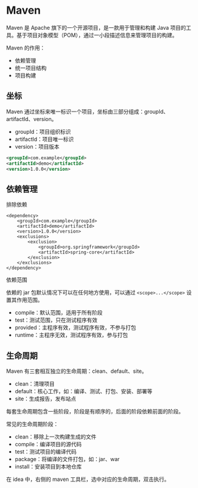 # Maven

Maven 是 Apache 旗下的一个开源项目，是一款用于管理和构建 Java 项目的工具。基于项目对象模型（POM），通过一小段描述信息来管理项目的构建。

Maven 的作用：

- 依赖管理
- 统一项目结构
- 项目构建

## 坐标

Maven 通过坐标来唯一标识一个项目，坐标由三部分组成：groupId、artifactId、version。

- groupId：项目组织标识
- artifactId：项目唯一标识
- version：项目版本

```xml
<groupId>com.example</groupId>
<artifactId>demo</artifactId>
<version>1.0.0</version>
```

## 依赖管理

排除依赖

```xml{5-10}
<dependency>
    <groupId>com.example</groupId>
    <artifactId>demo</artifactId>
    <version>1.0.0</version>
    <exclusions>
        <exclusion>
            <groupId>org.springframework</groupId>
            <artifactId>spring-core</artifactId>
        </exclusion>
    </exclusions>
</dependency>
```

依赖范围

依赖的 jar 包默认情况下可以在任何地方使用，可以通过 `<scope>...</scope>` 设置其作用范围。

- compile：默认范围，适用于所有阶段
- test：测试范围，只在测试程序有效
- provided：主程序有效，测试程序有效，不参与打包
- runtime：主程序无效，测试程序有效，参与打包

## 生命周期

Maven 有三套相互独立的生命周期：clean、default、site。

- clean：清理项目
- default：核心工作，如：编译、测试、打包、安装、部署等
- site：生成报告，发布站点

每套生命周期包含一些阶段，阶段是有顺序的，后面的阶段依赖前面的阶段。

常见的生命周期阶段：

- clean：移除上一次构建生成的文件
- compile：编译项目的源代码
- test：测试项目的编译代码
- package：将编译的文件打包，如：jar、war
- install：安装项目到本地仓库

在 idea 中，右侧的 maven 工具栏，选中对应的生命周期，双击执行。
